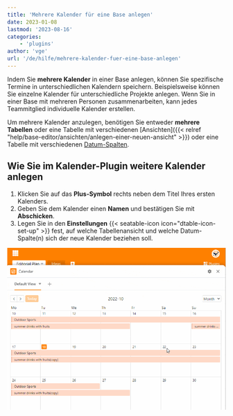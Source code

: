```yaml
---
title: 'Mehrere Kalender für eine Base anlegen'
date: 2023-01-08
lastmod: '2023-08-16'
categories:
    - 'plugins'
author: 'vge'
url: '/de/hilfe/mehrere-kalender-fuer-eine-base-anlegen'
---
```


Indem Sie **mehrere Kalender** in einer Base anlegen, können Sie spezifische Termine in unterschiedlichen Kalendern speichern. Beispielsweise können Sie einzelne Kalender für unterschiedliche Projekte anlegen. Wenn Sie in einer Base mit mehreren Personen zusammenarbeiten, kann jedes Teammitglied individuelle Kalender erstellen.

Um mehrere Kalender anzulegen, benötigen Sie entweder **mehrere Tabellen** oder eine Tabelle mit verschiedenen [Ansichten]({{< relref "help/base-editor/ansichten/anlegen-einer-neuen-ansicht" >}}) oder eine Tabelle mit verschiedenen [Datum-Spalten](https://seatable.io/docs/datum-dauer-und-personen/die-datum-spalte/).

## Wie Sie im Kalender-Plugin weitere Kalender anlegen

1. Klicken Sie auf das **Plus-Symbol** rechts neben dem Titel Ihres ersten Kalenders.
2. Geben Sie dem Kalender einen **Namen** und bestätigen Sie mit **Abschicken**.
3. Legen Sie in den **Einstellungen** {{< seatable-icon icon="dtable-icon-set-up" >}} fest, auf welche Tabellenansicht und welche Datum-Spalte(n) sich der neue Kalender beziehen soll.

![Mehrere Kalender für eine Base anlegen](images/mehrere-Kalender-fuer-eine-Base.gif)
